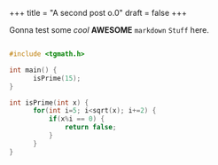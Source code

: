 +++
title = "A second post o.0"
draft = false
+++

Gonna test some _cool_ **AWESOME** `markdown` `Stuff` <span class="underline">here.</span>

```C

#include <tgmath.h>

int main() {
      isPrime(15);
}

int isPrime(int x) {
      for(int i=5; i<sqrt(x); i+=2) {
	      if(x%i == 0) {
		      return false;
	      }
      }
}
```
